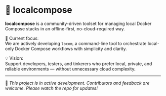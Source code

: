 # 🚧 localcompose

**localcompose** is a community-driven toolset for managing local Docker Compose stacks in an offline-first, no-cloud-required way.

🔧 Current focus:  
We are actively developing `locom`, a command-line tool to orchestrate local-only Docker Compose workflows with simplicity and clarity.

💡 Vision:  
Support developers, testers, and tinkerers who prefer local, private, and reliable environments — without unnecessary cloud complexity.

---

📌 _This project is in active development. Contributors and feedback are welcome. Please watch the repo for updates!_
